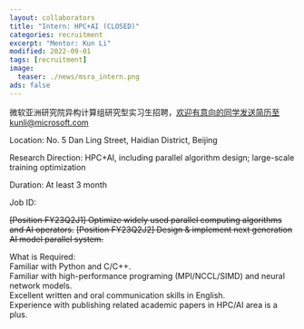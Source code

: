 ```yaml
---
layout: collaborators
title: "Intern: HPC+AI (CLOSED)"
categories: recruitment
excerpt: "Mentor: Kun Li"
modified: 2022-09-01
tags: [recruitment]
image:
  teaser: ./news/msra_intern.png
ads: false
---
```


微软亚洲研究院异构计算组研究型实习生招聘，欢迎有意向的同学发送简历至kunli@microsoft.com

Location: No. 5 Dan Ling Street, Haidian District, Beijing

Research Direction: HPC+AI, including parallel algorithm design; large-scale training optimization

Duration: At least 3 month

Job ID:

~~[Position FY23Q2J1] Optimize widely used parallel computing algorithms and AI operators.~~
~~[Position FY23Q2J2] Design & implement next generation AI model parallel system.~~

What is Required:  
Familiar with Python and C/C++.  
Familiar with high-performance programing (MPI/NCCL/SIMD) and neural network models.  
Excellent written and oral communication skills in English.  
Experience with publishing related academic papers in HPC/AI area is a plus.

